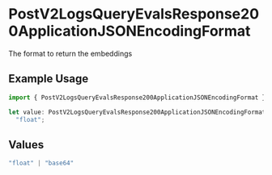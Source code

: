 # PostV2LogsQueryEvalsResponse200ApplicationJSONEncodingFormat

The format to return the embeddings

## Example Usage

```typescript
import { PostV2LogsQueryEvalsResponse200ApplicationJSONEncodingFormat } from "orq-poc-typescript-multi-env-version/models/operations";

let value: PostV2LogsQueryEvalsResponse200ApplicationJSONEncodingFormat =
  "float";
```

## Values

```typescript
"float" | "base64"
```
